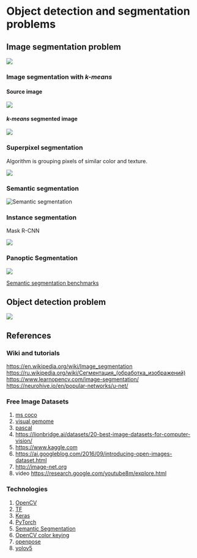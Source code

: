# Object detection and segmentation problems

## Image segmentation problem

![](https://neurohive.io/wp-content/uploads/2018/11/u-net-segmentation-e1542978983391.png)

### Image segmentation with *k-means*

#### Source image

![](https://upload.wikimedia.org/wikipedia/commons/a/aa/Polarlicht_2.jpg)

#### *k-means* segmented image
![](https://upload.wikimedia.org/wikipedia/commons/c/c5/Polarlicht_2_kmeans_16_large.png)

### Superpixel segmentation
Algorithm is grouping pixels of similar color and texture.

![](https://www.learnopencv.com/wp-content/uploads/2018/10/image-segmentation.gif)

### Semantic segmentation

![Semantic segmentation](https://www.learnopencv.com/wp-content/uploads/2018/10/semantic-segmentation.jpg)

### Instance segmentation
Mask R-CNN

![](https://www.learnopencv.com/wp-content/uploads/2018/10/instance-segmentation.jpg)

### Panoptic Segmentation

![](https://www.learnopencv.com/wp-content/uploads/2018/10/panoptic-segmentation.jpg)

[Semantic segmentation benchmarks](https://paperswithcode.com/task/semantic-segmentation)

## Object detection problem

![](https://upload.wikimedia.org/wikipedia/commons/thumb/3/38/Detected-with-YOLO--Schreibtisch-mit-Objekten.jpg/1920px-Detected-with-YOLO--Schreibtisch-mit-Objekten.jpg)


## References

### Wiki and tutorials

https://en.wikipedia.org/wiki/Image_segmentation
https://ru.wikipedia.org/wiki/Сегментация_(обработка_изображений)
https://www.learnopencv.com/image-segmentation/
https://neurohive.io/en/popular-networks/u-net/

### Free Image Datasets

1. [ms coco](http://cocodataset.org/#explore)
1. [visual gemome](http://visualgenome.org/VGViz/explore?page=10&query=knee)
1. [pascal](https://www.cs.stanford.edu/~roozbeh/pascal-parts/pascal-parts.html)
1. https://lionbridge.ai/datasets/20-best-image-datasets-for-computer-vision/
1. https://www.kaggle.com
1. https://ai.googleblog.com/2016/09/introducing-open-images-dataset.html
1. http://image-net.org
1. video https://research.google.com/youtube8m/explore.html 

### Technologies 

1. [OpenCV](https://docs.opencv.org/master/db/deb/tutorial_display_image.html)
1. [TF](https://github.com/tensorflow/tensorflow)
1. [Keras](https://keras.io)
1. [PyTorch](https://pytorch.org/tutorials/beginner/blitz/tensor_tutorial.html#sphx-glr-beginner-blitz-tensor-tutorial-py)
1. [Semantic Segmentation](https://paperswithcode.com/task/semantic-segmentation)
1. [OpenCV color keying](https://stackoverflow.com/questions/51225657/detect-whether-a-pixel-is-red-or-not/51228567#51228567)
1. [openpose](https://github.com/CMU-Perceptual-Computing-Lab/openpose/issues)
1. [yolov5](https://github.com/ultralytics/yolov5)
